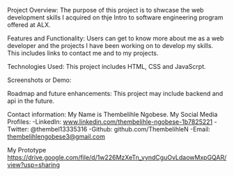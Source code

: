 Project Overview:
The purpose of this project is to shwcase the web development skills I acquired on thje Intro to software engineering program offered at ALX.

Features and Functionality:
Users can get to know more about me as a web developer and the projects I have been working on to develop my skills. This includes links to contact me and to my projects.

Technologies Used:
This project includes HTML, CSS and JavaScrpt.

Screenshots or Demo:


Roadmap and future enhancements:
This project may include backend and api in the future. 

Contact information:
My Name is Thembelihle Ngobese.
My Social Media Profiles:
 -LinkedIn: www.linkedin.com/thembelihle-ngobese-1b7825221
 -Twitter: @thembel13335316
 -Github: github.com/ThembelihleN
 -Email: thembelihlengobese3@gmail.com


My Prototype
https://drive.google.com/file/d/1w226MzXeTn_vyndCguOvLdaowMxpGQAR/view?usp=sharing